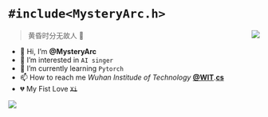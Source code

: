 
# ```#include<MysteryArc.h>```

<a href="https://github.com/anuraghazra/convoychat">
  <img align="right" src="https://github-readme-stats.vercel.app/api/top-langs/?username=MysteryArc&theme=buefy" />
</a>

> 黄昏时分无故人 🧋
>
- 👋 Hi, I’m **@MysteryArc**
- 👀 I’m interested in `AI singer`
- 🌱 I’m currently learning `Pytorch`
- 📫 How to reach me *Wuhan Institude of Technology* **[@WIT](https://www.wit.edu.cn/)**.[**cs**](https://cs.wit.edu.cn)
- 💔 My Fist Love ~~`Xi`~~

<a href="https://github.com/anuraghazra/github-readme-stats">
  <img align="centre" src="https://github-readme-stats.vercel.app/api?username=MysteryArc&theme=buefy&show_icons=true" />
</a>

<!---
MysteryArc/MysteryArc is a ✨ special ✨ repository because its `README.md` (this file) appears on your GitHub profile.
You can click the Preview link to take a look at your changes.
--->
